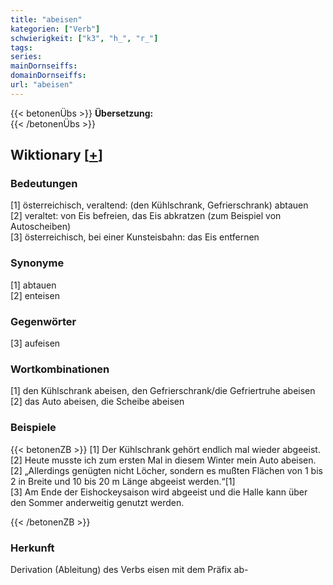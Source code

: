 ```yaml
---
title: "abeisen"
kategorien: ["Verb"]
schwierigkeit: ["k3", "h_", "r_"]
tags:
series:
mainDornseiffs:
domainDornseiffs:
url: "abeisen"
---
```


{{< betonenÜbs >}}
**Übersetzung:**  
{{< /betonenÜbs >}}

## Wiktionary [[+](https://de.wiktionary.org/wiki/abeisen)]

### Bedeutungen
[1] österreichisch, veraltend: (den Kühlschrank, Gefrierschrank) abtauen  
[2] veraltet: von Eis befreien, das Eis abkratzen (zum Beispiel von Autoscheiben)  
[3] österreichisch, bei einer Kunsteisbahn: das Eis entfernen  

### Synonyme
[1] abtauen  
[2] enteisen  

### Gegenwörter
[3] aufeisen  

### Wortkombinationen
[1] den Kühlschrank abeisen, den Gefrierschrank/die Gefriertruhe abeisen  
[2] das Auto abeisen, die Scheibe abeisen  

### Beispiele
{{< betonenZB >}}
[1] Der Kühlschrank gehört endlich mal wieder abgeeist.  
[2] Heute musste ich zum ersten Mal in diesem Winter mein Auto abeisen.  
[2] „Allerdings genügten nicht Löcher, sondern es mußten Flächen von 1 bis 2 in Breite und 10 bis 20 m Länge abgeeist werden.“[1]  
[3] Am Ende der Eishockeysaison wird abgeeist und die Halle kann über den Sommer anderweitig genutzt werden.  

{{< /betonenZB >}}
### Herkunft
Derivation (Ableitung) des Verbs eisen mit dem Präfix ab-  


